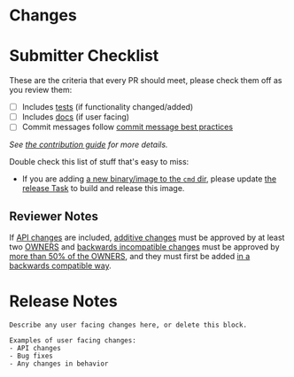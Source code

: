 <!-- 🎉🎉🎉 Thank you for the PR!!! 🎉🎉🎉 -->

# Changes

<!-- Describe your changes here- ideally you can get that description straight from
your descriptive commit message(s)! -->

# Submitter Checklist

These are the criteria that every PR should meet, please check them off as you
review them:

- [ ] Includes [tests](https://github.com/tektoncd/community/blob/master/standards.md#principles) (if functionality changed/added)
- [ ] Includes [docs](https://github.com/tektoncd/community/blob/master/standards.md#principles) (if user facing)
- [ ] Commit messages follow [commit message best practices](https://github.com/tektoncd/community/blob/master/standards.md#commit-messages)

_See [the contribution guide](https://github.com/tektoncd/pipeline/blob/master/CONTRIBUTING.md) for more details._

Double check this list of stuff that's easy to miss:

- If you are adding [a new binary/image to the `cmd` dir](../cmd), please update
  [the release Task](../tekton/publish.yaml) to build and release this image.

## Reviewer Notes

If [API
changes](https://github.com/tektoncd/pipeline/blob/master/api_compatibility_policy.md)
are included, [additive
changes](https://github.com/tektoncd/pipeline/blob/master/api_compatibility_policy.md#additive-changes)
must be approved by at least two
[OWNERS](https://github.com/tektoncd/pipeline/blob/master/OWNERS) and [backwards
incompatible
changes](https://github.com/tektoncd/pipeline/blob/master/api_compatibility_policy.md#backwards-incompatible-changes)
must be approved by [more than 50% of the
OWNERS](https://github.com/tektoncd/pipeline/blob/master/OWNERS), and they must
first be added [in a backwards compatible
way](https://github.com/tektoncd/pipeline/blob/master/api_compatibility_policy.md#backwards-compatible-changes-first).

# Release Notes

```
Describe any user facing changes here, or delete this block.

Examples of user facing changes:
- API changes
- Bug fixes
- Any changes in behavior

```
